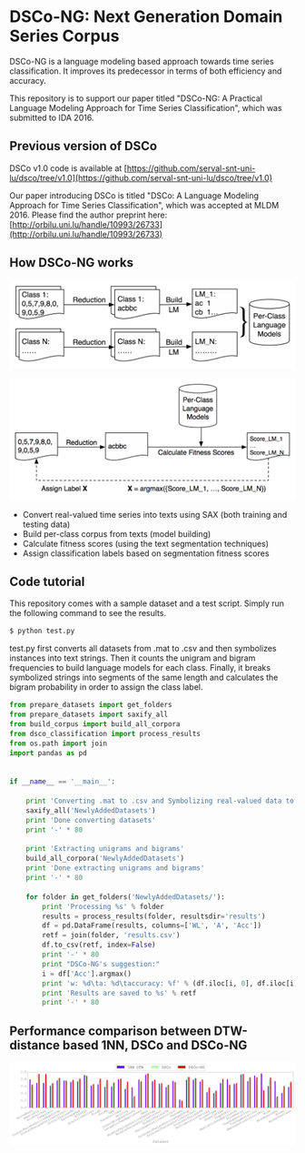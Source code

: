 # DSCo-NG: Next Generation Domain Series Corpus

DSCo-NG is a language modeling based approach towards time series classification. It improves its predecessor in terms of both efficiency and accuracy.

This repository is to support our paper titled "DSCo-NG: A Practical Language Modeling Approach for Time Series Classification", which was submitted to IDA 2016.

## Previous version of DSCo
DSCo v1.0 code is available at [https://github.com/serval-snt-uni-lu/dsco/tree/v1.0](https://github.com/serval-snt-uni-lu/dsco/tree/v1.0)

Our paper introducing DSCo is titled "DSCo: A Language Modeling Approach for Time Series Classification", which was accepted at MLDM 2016. Please find the author preprint here: [http://orbilu.uni.lu/handle/10993/26733](http://orbilu.uni.lu/handle/10993/26733)

## How DSCo-NG works

![Flowchart of training phase](fig/flowchart.png)

![Flowchart of classification phase](fig/flowchart-classification.png)

* Convert real-valued time series into texts using SAX (both training and testing data)
* Build per-class corpus from texts (model building)
* Calculate fitness scores (using the text segmentation techniques)
* Assign classification labels based on segmentation fitness scores

## Code tutorial

This repository comes with a sample dataset and a test script. Simply run the following command to see the results.

```bash
$ python test.py
```

test.py first converts all datasets from .mat to .csv and then symbolizes instances into text strings. Then it counts the unigram and bigram frequencies to build language models for each class. Finally, it breaks symbolized strings into segments of the same length and calculates the bigram probability in order to assign the class label.

```python
from prepare_datasets import get_folders
from prepare_datasets import saxify_all
from build_corpus import build_all_corpora
from dsco_classification import process_results
from os.path import join
import pandas as pd


if __name__ == '__main__':

    print 'Converting .mat to .csv and Symbolizing real-valued data to strings'
    saxify_all('NewlyAddedDatasets')
    print 'Done converting datasets'
    print '-' * 80

    print 'Extracting unigrams and bigrams'
    build_all_corpora('NewlyAddedDatasets')
    print 'Done extracting unigrams and bigrams'
    print '-' * 80

    for folder in get_folders('NewlyAddedDatasets/'):
        print 'Processing %s' % folder
        results = process_results(folder, resultsdir='results')
        df = pd.DataFrame(results, columns=['WL', 'A', 'Acc'])
        retf = join(folder, 'results.csv')
        df.to_csv(retf, index=False)
        print '-' * 80
        print "DSCo-NG's suggestion:"
        i = df['Acc'].argmax()
        print 'w: %d\ta: %d\taccuracy: %f' % (df.iloc[i, 0], df.iloc[i, 1], df.iloc[i, 2])
        print 'Results are saved to %s' % retf
        print '-' * 80
```


## Performance comparison between DTW-distance based 1NN, DSCo and DSCo-NG

![Comparison of DTW and DSCo classification accuracy](fig/comparison.png)
